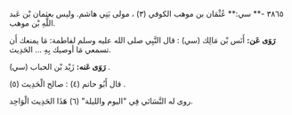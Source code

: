 ٣٨٦٥ -** سي:** عُثْمَان بن موهب الكوفي (٣) ، مولى بَنِي هاشم. وليس بعثمان بْن عَبد اللَّهِ بْن موهب.

**رَوَى عَن:** أَنَس بْن مَالِك (سي) : قال النَّبِي صلى الله عليه وسلم لفاطمة: مَا يمنعك أَن تسمعي مَا أوصيك بِهِ ... الحَدِيث.

**رَوَى عَنه:** زَيْد بْن الحباب (سي) .

قال أَبُو حاتم (٤) : صالح الْحَدِيث (٥) .

روى له النَّسَائي فِي "اليوم والليلة" (٦) هَذَا الحَدِيث الْوَاحِد.